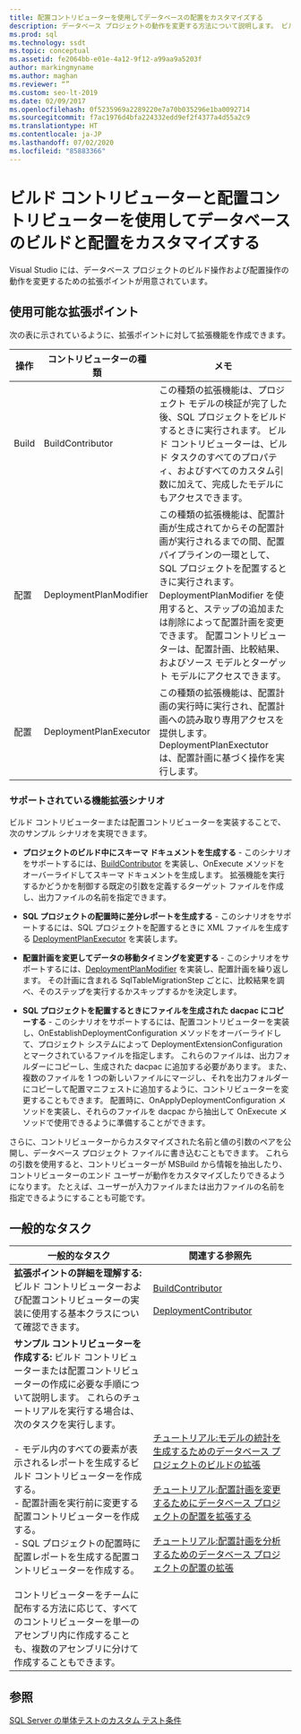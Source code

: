 ```yaml
---
title: 配置コントリビューターを使用してデータベースの配置をカスタマイズする
description: データベース プロジェクトの動作を変更する方法について説明します。 ビルド コントリビューターと配置コントリビューターに関するリソース、およびそれらを使用するシナリオの例を確認します。
ms.prod: sql
ms.technology: ssdt
ms.topic: conceptual
ms.assetid: fe2064bb-e01e-4a12-9f12-a99aa9a5203f
author: markingmyname
ms.author: maghan
ms.reviewer: “”
ms.custom: seo-lt-2019
ms.date: 02/09/2017
ms.openlocfilehash: 0f5235969a2289220e7a70b035296e1ba0092714
ms.sourcegitcommit: f7ac1976d4bfa224332edd9ef2f4377a4d55a2c9
ms.translationtype: HT
ms.contentlocale: ja-JP
ms.lasthandoff: 07/02/2020
ms.locfileid: "85883366"
---
```

# <a name="customize-database-build-and-deployment-by-using-build-and-deployment-contributors"></a>ビルド コントリビューターと配置コントリビューターを使用してデータベースのビルドと配置をカスタマイズする

Visual Studio には、データベース プロジェクトのビルド操作および配置操作の動作を変更するための拡張ポイントが用意されています。  
  
## <a name="available-extensibility-points"></a>使用可能な拡張ポイント  
次の表に示されているように、拡張ポイントに対して拡張機能を作成できます。  
  
|**操作**|**コントリビューターの種類**|**メモ**|  
|--------------|------------------------|-------------|  
|Build|BuildContributor|この種類の拡張機能は、プロジェクト モデルの検証が完了した後、SQL プロジェクトをビルドするときに実行されます。 ビルド コントリビューターは、ビルド タスクのすべてのプロパティ、およびすべてのカスタム引数に加えて、完成したモデルにもアクセスできます。|  
|配置|DeploymentPlanModifier|この種類の拡張機能は、配置計画が生成されてからその配置計画が実行されるまでの間、配置パイプラインの一環として、SQL プロジェクトを配置するときに実行されます。 DeploymentPlanModifier を使用すると、ステップの追加または削除によって配置計画を変更できます。 配置コントリビューターは、配置計画、比較結果、およびソース モデルとターゲット モデルにアクセスできます。|  
|配置|DeploymentPlanExecutor|この種類の拡張機能は、配置計画の実行時に実行され、配置計画への読み取り専用アクセスを提供します。 DeploymentPlanExectutor は、配置計画に基づく操作を実行します。|  
  
### <a name="supported-extensibility-scenarios"></a>サポートされている機能拡張シナリオ  
ビルド コントリビューターまたは配置コントリビューターを実装することで、次のサンプル シナリオを実現できます。  
  
-   **プロジェクトのビルド中にスキーマ ドキュメントを生成する** - このシナリオをサポートするには、[BuildContributor](https://msdn.microsoft.com/library/microsoft.sqlserver.dac.deployment.buildcontributor.aspx) を実装し、OnExecute メソッドをオーバーライドしてスキーマ ドキュメントを生成します。 拡張機能を実行するかどうかを制御する既定の引数を定義するターゲット ファイルを作成し、出力ファイルの名前を指定できます。  
  
-   **SQL プロジェクトの配置時に差分レポートを生成する** - このシナリオをサポートするには、SQL プロジェクトを配置するときに XML ファイルを生成する [DeploymentPlanExecutor](https://msdn.microsoft.com/library/microsoft.sqlserver.dac.deployment.deploymentplanexecutor.aspx) を実装します。  
  
-   **配置計画を変更してデータの移動タイミングを変更する** - このシナリオをサポートするには、[DeploymentPlanModifier](https://msdn.microsoft.com/library/microsoft.sqlserver.dac.deployment.deploymentplanmodifier.aspx) を実装し、配置計画を繰り返します。 その計画に含まれる SqlTableMigrationStep ごとに、比較結果を調べ、そのステップを実行するかスキップするかを決定します。  
  
-   **SQL プロジェクトを配置するときにファイルを生成された dacpac にコピーする** - このシナリオをサポートするには、配置コントリビューターを実装し、OnEstablishDeploymentConfiguration メソッドをオーバーライドして、プロジェクト システムによって DeploymentExtensionConfiguration とマークされているファイルを指定します。 これらのファイルは、出力フォルダーにコピーし、生成された dacpac に追加する必要があります。 また、複数のファイルを 1 つの新しいファイルにマージし、それを出力フォルダーにコピーして配置マニフェストに追加するように、コントリビューターを変更することもできます。 配置時に、OnApplyDeploymentConfiguration メソッドを実装し、それらのファイルを dacpac から抽出して OnExecute メソッドで使用できるように準備することができます。  
  
さらに、コントリビューターからカスタマイズされた名前と値の引数のペアを公開し、データベース プロジェクト ファイルに書き込むこともできます。 これらの引数を使用すると、コントリビューターが MSBuild から情報を抽出したり、コントリビューターのエンド ユーザーが動作をカスタマイズしたりできるようになります。 たとえば、ユーザーが入力ファイルまたは出力ファイルの名前を指定できるようにすることも可能です。  
  
## <a name="common-tasks"></a>一般的なタスク  
  
|**一般的なタスク**|**関連する参照先**|  
|--------------------|--------------------------|  
|**拡張ポイントの詳細を理解する:** ビルド コントリビューターおよび配置コントリビューターの実装に使用する基本クラスについて確認できます。|[BuildContributor](https://msdn.microsoft.com/library/microsoft.sqlserver.dac.deployment.buildcontributor.aspx)<br /><br />[DeploymentContributor](https://msdn.microsoft.com/library/microsoft.sqlserver.dac.deployment.deploymentcontributor.aspx)|  
|**サンプル コントリビューターを作成する:** ビルド コントリビューターまたは配置コントリビューターの作成に必要な手順について説明します。 これらのチュートリアルを実行する場合は、次のタスクを実行します。<br /><br />-   モデル内のすべての要素が表示されるレポートを生成するビルド コントリビューターを作成する。<br />-   配置計画を実行前に変更する配置コントリビューターを作成する。<br />-   SQL プロジェクトの配置時に配置レポートを生成する配置コントリビューターを作成する。<br /><br />コントリビューターをチームに配布する方法に応じて、すべてのコントリビューターを単一のアセンブリ内に作成することも、複数のアセンブリに分けて作成することもできます。|[チュートリアル:モデルの統計を生成するためのデータベース プロジェクトのビルドの拡張](../ssdt/walkthrough-extend-database-project-build-to-generate-model-statistics.md)<br /><br />[チュートリアル:配置計画を変更するためにデータベース プロジェクトの配置を拡張する](../ssdt/walkthrough-extend-database-project-deployment-to-modify-the-deployment-plan.md)<br /><br />[チュートリアル:配置計画を分析するためのデータベース プロジェクトの配置の拡張](../ssdt/walkthrough-extend-database-project-deployment-to-analyze-the-deployment-plan.md)|  
  
## <a name="see-also"></a>参照  
[SQL Server の単体テストのカスタム テスト条件](https://msdn.microsoft.com/library/jj860449(v=vs.103).aspx)  
  
